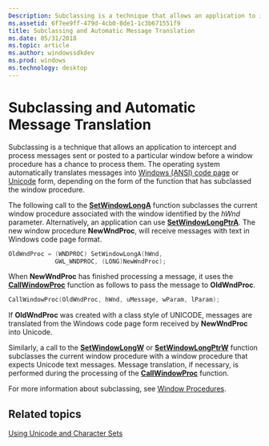 ```yaml
---
Description: Subclassing is a technique that allows an application to intercept and process messages sent or posted to a particular window before a window procedure has a chance to process them.
ms.assetid: 6f7ee9ff-479d-4cb0-8de1-1c3b671551f9
title: Subclassing and Automatic Message Translation
ms.date: 05/31/2018
ms.topic: article
ms.author: windowssdkdev
ms.prod: windows
ms.technology: desktop
---
```


# Subclassing and Automatic Message Translation

Subclassing is a technique that allows an application to intercept and process messages sent or posted to a particular window before a window procedure has a chance to process them. The operating system automatically translates messages into [Windows (ANSI) code page](code-pages.md) or [Unicode](unicode.md) form, depending on the form of the function that has subclassed the window procedure.

The following call to the [**SetWindowLongA**](_win32_setwindowlong_cpp) function subclasses the current window procedure associated with the window identified by the *hWnd* parameter. Alternatively, an application can use [**SetWindowLongPtrA**](_win32_SetWindowLongPtr_cpp). The new window procedure **NewWndProc**, will receive messages with text in Windows code page format.


```C++
OldWndProc = (WNDPROC) SetWindowLongA(hWnd,
             GWL_WNDPROC, (LONG)NewWndProc); 
```



When **NewWndProc** has finished processing a message, it uses the [**CallWindowProc**](_win32_callwindowproc_cpp) function as follows to pass the message to **OldWndProc**.


```C++
CallWindowProc(OldWndProc, hWnd, uMessage, wParam, lParam);
```



If **OldWndProc** was created with a class style of UNICODE, messages are translated from the Windows code page form received by **NewWndProc** into Unicode.

Similarly, a call to the [**SetWindowLongW**](_win32_setwindowlong_cpp) or [**SetWindowLongPtrW**](_win32_SetWindowLongPtr_cpp) function subclasses the current window procedure with a window procedure that expects Unicode text messages. Message translation, if necessary, is performed during the processing of the [**CallWindowProc**](_win32_CallWindowProc_cpp) function.

For more information about subclassing, see [Window Procedures](_win32_window_procedures_cpp).

## Related topics

<dl> <dt>

[Using Unicode and Character Sets](using-unicode-and-character-sets.md)
</dt> </dl>

 

 



